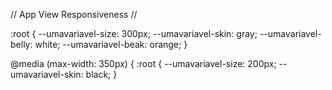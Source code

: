  // App View Responsiveness //
 
 :root {
    --umavariavel-size: 300px;
    --umavariavel-skin: gray;
    --umavariavel-belly: white;
    --umavariavel-beak: orange;
  }

  @media (max-width: 350px) {
    :root {
     --umavariavel-size: 200px;
     --umavariavel-skin: black;
    }

  

